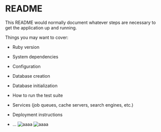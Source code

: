 # README

This README would normally document whatever steps are necessary to get the
application up and running.

Things you may want to cover:

* Ruby version

* System dependencies

* Configuration

* Database creation

* Database initialization

* How to run the test suite

* Services (job queues, cache servers, search engines, etc.)

* Deployment instructions

* ...
![aaaa](https://image-strage.s3-ap-northeast-1.amazonaws.com/user_auth.png "user_auth")
![aaaa](https://image-strage.s3-ap-northeast-1.amazonaws.com/admin_auth.png "admin_auth")
